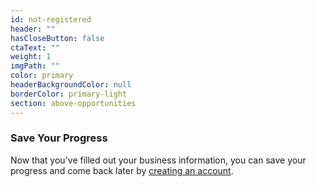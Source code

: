 ```yaml
---
id: not-registered
header: ""
hasCloseButton: false
ctaText: ""
weight: 1
imgPath: ""
color: primary
headerBackgroundColor: null
borderColor: primary-light
section: above-opportunities
---
```


### Save Your Progress

Now that you've filled out your business information, you can save your progress and come back later by  [creating an account](/self-register).
